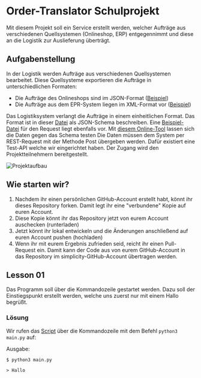 # Order-Translator Schulprojekt

Mit diesem Projekt soll ein Service erstellt werden, welcher Aufträge aus verschiedenen Quellsystemen (Onlineshop, ERP)
entgegennimmt und diese an die Logistik zur Auslieferung überträgt.

## Aufgabenstellung

In der Logistik werden Aufträge aus verschiedenen Quellsystemen bearbeitet. Diese Quellsysteme exportieren die Aufträge
in unterschiedlichen Formaten:

* Die Aufträge des Onlineshops sind im JSON-Format ([Beispiel](data/auftrag_onlineshop.json))
* Die Aufträge aus dem EPR-System liegen im XML-Format vor ([Beispiel](data/auftrag_erp.xml))

Das Logistiksystem verlangt die Aufträge in einem einheitlichen Format. Das Format ist in
dieser [Datei](data/logistik/input_schema.json) als JSON-Schema beschreiben.
Eine [Beispiel-Datei](data/logistik/beispiel_input.json) für den Request liegt ebenfalls vor.
Mit [diesem Online-Tool](https://www.jsonschemavalidator.net/s/GBmB5hf7) lassen sich die Daten gegen das Schema testen
Die Daten müssen dem System per REST-Request mit der Methode Post übergeben werden. Dafür existiert eine Test-API welche
wir eingerichtet haben. Der Zugang wird den Projektteilnehmern bereitgestellt.

![Projektaufbau](docs/project.jpeg)



## Wie starten wir?

1. Nachdem ihr einen persönlichen GitHub-Account erstellt habt, könnt ihr dieses Repository forken. Damit legt ihr
   eine "verbundene" Kopie auf euren Account.
2. Diese Kopie könnt ihr das Repository jetzt von eurem Account auschecken (runterladen)
3. Jetzt könnt ihr lokal entwickeln und die Änderungen anschließend auf euren Account pushen (hochladen)
4. Wenn ihr mit eurem Ergebnis zufrieden seid, reicht ihr einen Pull-Request ein. Damit kann der Code aus von eurem
   GitHub-Account in das Repository im simplicity-GitHub-Account übertragen werden.

## Lesson 01

Das Programm soll über die Kommandozeile gestartet werden. Dazu soll der Einstiegspunkt erstellt werden, welche uns zuerst nur mit einem Hallo begrüßt.

### Lösung

Wir rufen das [Script](main.py) über die Kommandozeile mit dem Befehl `python3 main.py` auf:

Ausgabe:
```
$ python3 main.py

> Hallo
```

